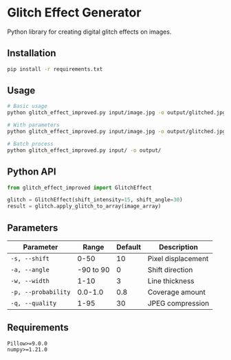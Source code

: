 # Glitch Effect Generator

Python library for creating digital glitch effects on images.

## Installation

```bash
pip install -r requirements.txt
```

## Usage

```bash
# Basic usage
python glitch_effect_improved.py input/image.jpg -o output/glitched.jpg

# With parameters
python glitch_effect_improved.py input/image.jpg -o output/glitched.jpg -s 20 -a 15 -w 4 -p 0.8 -q 25

# Batch process
python glitch_effect_improved.py input/ -o output/
```

## Python API

```python
from glitch_effect_improved import GlitchEffect

glitch = GlitchEffect(shift_intensity=15, shift_angle=30)
result = glitch.apply_glitch_to_array(image_array)
```

## Parameters

| Parameter | Range | Default | Description |
|-----------|-------|---------|-------------|
| `-s, --shift` | 0-50 | 10 | Pixel displacement |
| `-a, --angle` | -90 to 90 | 0 | Shift direction |
| `-w, --width` | 1-10 | 3 | Line thickness |
| `-p, --probability` | 0.0-1.0 | 0.8 | Coverage amount |
| `-q, --quality` | 1-95 | 30 | JPEG compression |

## Requirements

```
Pillow>=9.0.0
numpy>=1.21.0
```
